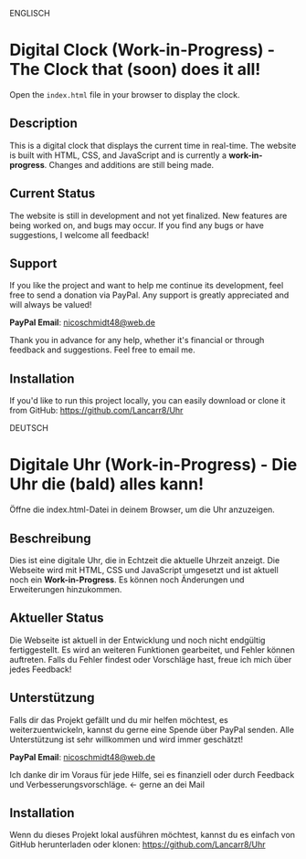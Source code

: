 ENGLISCH
# Digital Clock (Work-in-Progress) - The Clock that (soon) does it all!
Open the `index.html` file in your browser to display the clock.

## Description
This is a digital clock that displays the current time in real-time.
The website is built with HTML, CSS, and JavaScript and is currently a **work-in-progress**. Changes and additions are still being made.

## Current Status
The website is still in development and not yet finalized. New features are being worked on, and bugs may occur. If you find any bugs or have suggestions, I welcome all feedback!

## Support
If you like the project and want to help me continue its development, feel free to send a donation via PayPal. Any support is greatly appreciated and will always be valued!

**PayPal Email**: nicoschmidt48@web.de

Thank you in advance for any help, whether it's financial or through feedback and suggestions. Feel free to email me.

## Installation
If you'd like to run this project locally, you can easily download or clone it from GitHub:
https://github.com/Lancarr8/Uhr


DEUTSCH
# Digitale Uhr (Work-in-Progress) - Die Uhr die (bald) alles kann!
Öffne die index.html-Datei in deinem Browser, um die Uhr anzuzeigen.
## Beschreibung
Dies ist eine digitale Uhr, die in Echtzeit die aktuelle Uhrzeit anzeigt.
Die Webseite wird mit HTML, CSS und JavaScript umgesetzt und ist aktuell noch ein **Work-in-Progress**. Es können noch Änderungen und Erweiterungen hinzukommen.

## Aktueller Status
Die Webseite ist aktuell in der Entwicklung und noch nicht endgültig fertiggestellt. Es wird an weiteren Funktionen gearbeitet, und Fehler können auftreten. Falls du Fehler findest oder Vorschläge hast, freue ich mich über jedes Feedback!

## Unterstützung
Falls dir das Projekt gefällt und du mir helfen möchtest, es weiterzuentwickeln, kannst du gerne eine Spende über PayPal senden. Alle Unterstützung ist sehr willkommen und wird immer geschätzt!

**PayPal Email**: nicoschmidt48@web.de

Ich danke dir im Voraus für jede Hilfe, sei es finanziell oder durch Feedback und Verbesserungsvorschläge. <- gerne an dei Mail

## Installation
Wenn du dieses Projekt lokal ausführen möchtest, kannst du es einfach von GitHub herunterladen oder klonen:
https://github.com/Lancarr8/Uhr
